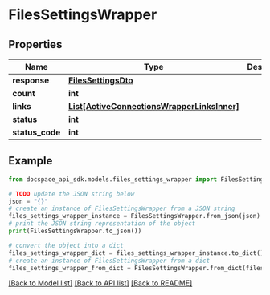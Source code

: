 # FilesSettingsWrapper

## Properties

Name | Type | Description | Notes
------------ | ------------- | ------------- | -------------
**response** | [**FilesSettingsDto**](FilesSettingsDto.md) |  | [optional] 
**count** | **int** |  | [optional] 
**links** | [**List[ActiveConnectionsWrapperLinksInner]**](ActiveConnectionsWrapperLinksInner.md) |  | [optional] 
**status** | **int** |  | [optional] 
**status_code** | **int** |  | [optional] 

## Example

```python
from docspace_api_sdk.models.files_settings_wrapper import FilesSettingsWrapper

# TODO update the JSON string below
json = "{}"
# create an instance of FilesSettingsWrapper from a JSON string
files_settings_wrapper_instance = FilesSettingsWrapper.from_json(json)
# print the JSON string representation of the object
print(FilesSettingsWrapper.to_json())

# convert the object into a dict
files_settings_wrapper_dict = files_settings_wrapper_instance.to_dict()
# create an instance of FilesSettingsWrapper from a dict
files_settings_wrapper_from_dict = FilesSettingsWrapper.from_dict(files_settings_wrapper_dict)
```
[[Back to Model list]](../README.md#documentation-for-models) [[Back to API list]](../README.md#documentation-for-api-endpoints) [[Back to README]](../README.md)


